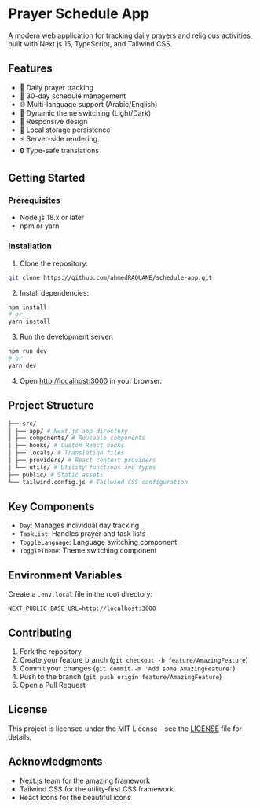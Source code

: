 # Prayer Schedule App

A modern web application for tracking daily prayers and religious activities, built with Next.js 15, TypeScript, and Tailwind CSS.

## Features

- 🌙 Daily prayer tracking
- 📅 30-day schedule management
- 🌐 Multi-language support (Arabic/English)
- 🎨 Dynamic theme switching (Light/Dark)
- 📱 Responsive design
- 💾 Local storage persistence
- ⚡ Server-side rendering
- 🔒 Type-safe translations

## Getting Started

### Prerequisites

- Node.js 18.x or later
- npm or yarn

### Installation

1. Clone the repository:
```bash
git clone https://github.com/ahmedRAOUANE/schedule-app.git
```

2. Install dependencies:
```bash
npm install
# or
yarn install
```

3. Run the development server:
```bash
npm run dev
# or
yarn dev
```

4. Open [http://localhost:3000](http://localhost:3000) in your browser.

## Project Structure
```bash
├── src/
│ ├── app/ # Next.js app directory
│ ├── components/ # Reusable components
│ ├── hooks/ # Custom React hooks
│ ├── locals/ # Translation files
│ ├── providers/ # React context providers
│ └── utils/ # Utility functions and types
├── public/ # Static assets
└── tailwind.config.js # Tailwind CSS configuration
```

## Key Components

- `Day`: Manages individual day tracking
- `TaskList`: Handles prayer and task lists
- `ToggleLanguage`: Language switching component
- `ToggleTheme`: Theme switching component

## Environment Variables

Create a `.env.local` file in the root directory:

```env
NEXT_PUBLIC_BASE_URL=http://localhost:3000
```

## Contributing

1. Fork the repository
2. Create your feature branch (`git checkout -b feature/AmazingFeature`)
3. Commit your changes (`git commit -m 'Add some AmazingFeature'`)
4. Push to the branch (`git push origin feature/AmazingFeature`)
5. Open a Pull Request

## License

This project is licensed under the MIT License - see the [LICENSE](LICENSE) file for details.

## Acknowledgments

- Next.js team for the amazing framework
- Tailwind CSS for the utility-first CSS framework
- React Icons for the beautiful icons
